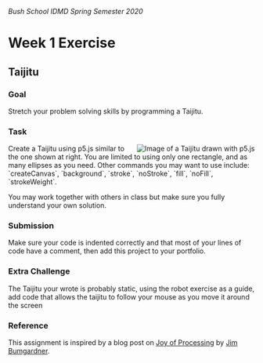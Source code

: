 _Bush School IDMD Spring Semester 2020_
# Week 1 Exercise

## Taijitu
### Goal 
Stretch your problem solving skills by programming a Taijitu.

### Task
<img align="right" src="https://www.ancient-symbols.com/symbols-directory/taijitu.html" alt="Image of a Taijitu drawn with p5.js">
Create a Taijitu using p5.js similar to the one shown at right. You are limited to using only one rectangle, and as many ellipses as you need. Other commands you may want to use include: `createCanvas`, `background`, `stroke`, `noStroke`, `fill`, `noFill`, `strokeWeight`.

You may work together with others in class but make sure you fully understand your own solution.

### Submission
Make sure your code is indented correctly and that most of your lines of code have a comment, then add this project to your portfolio.

### Extra Challenge
The Taijitu your wrote is probably static, using the robot exercise as a guide, add code that allows the taijitu to follow your mouse as you move it around the screen

### Reference
This assignment is inspired by a blog post on [Joy of Processing](http://joyofprocessing.com/) by [Jim Bumgardner](http://krazydad.com/about.php).
